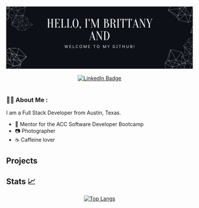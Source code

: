 <div id="header" align="center">

<!-- Banner -->
[![Britt's GitHub Banner](./assets/banner.png)](https://www.linkedin.com/in/brittany-sifford-3637041b6/)

<!-- Socials -->
<div id="badges">
  <a href="https://www.linkedin.com/in/brittany-sifford-3637041b6/">
    <img src="https://img.shields.io/badge/LinkedIn-Profile-informational?style=for-the-badge&logo=linkedin&logoColor=white&color=0D76A8" alt="LinkedIn Badge"/>
  </a>
</div>
<img src="https://komarev.com/ghpvc/?username=Thebittlese&style=flat-square&color=blue" alt=""/>



</div>

### :woman_technologist: About Me :
<div id="about">
I am a Full Stack Developer from Austin, Texas. 
  
  
- :brain: Mentor for the ACC Software Developer Bootcamp
- :camera: Photographer
- :coffee: Caffeine lover


## Projects





## Stats 📈 
<div align="center">
 <!-- Github Stats -->

[![Top Langs](https://github-readme-stats.vercel.app/api/top-langs/?username=Thebittles&theme=github_dark&langs_count=8)](https://github.com/Thebittles)

</div>



